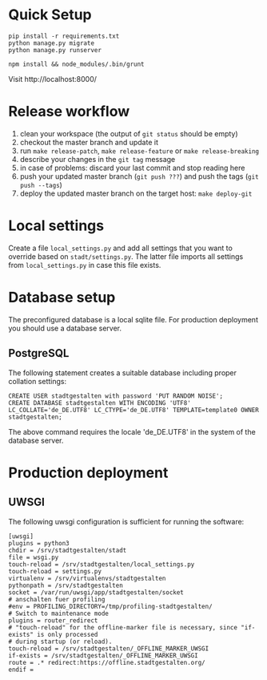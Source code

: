 # Quick Setup

    pip install -r requirements.txt
    python manage.py migrate
    python manage.py runserver
    
    npm install && node_modules/.bin/grunt

Visit http://localhost:8000/


# Release workflow

1. clean your workspace (the output of `git status` should be empty)
2. checkout the master branch and update it
3. run `make release-patch`, `make release-feature` or `make release-breaking`
4. describe your changes in the `git tag` message
5. in case of problems: discard your last commit and stop reading here
6. push your updated master branch (`git push ???`) and push the tags (`git push --tags`)
7. deploy the updated master branch on the target host: `make deploy-git`


# Local settings

Create a file `local_settings.py` and add all settings that you want to
override based on `stadt/settings.py`. The latter file imports all settings
from `local_settings.py` in case this file exists.


# Database setup

The preconfigured database is a local sqlite file.
For production deployment you should use a database server.

## PostgreSQL

The following statement creates a suitable database including proper collation settings:

    CREATE USER stadtgestalten with password 'PUT RANDOM NOISE';
    CREATE DATABASE stadtgestalten WITH ENCODING 'UTF8' LC_COLLATE='de_DE.UTF8' LC_CTYPE='de_DE.UTF8' TEMPLATE=template0 OWNER stadtgestalten;

The above command requires the locale 'de_DE.UTF8' in the system of the database server.


# Production deployment
## UWSGI
The following uwsgi configuration is sufficient for running the software:

    [uwsgi]
    plugins = python3
    chdir = /srv/stadtgestalten/stadt
    file = wsgi.py
    touch-reload = /srv/stadtgestalten/local_settings.py
    touch-reload = settings.py
    virtualenv = /srv/virtualenvs/stadtgestalten
    pythonpath = /srv/stadtgestalten
    socket = /var/run/uwsgi/app/stadtgestalten/socket
    # anschalten fuer profiling
    #env = PROFILING_DIRECTORY=/tmp/profiling-stadtgestalten/
    # Switch to maintenance mode
    plugins = router_redirect
    # "touch-reload" for the offline-marker file is necessary, since "if-exists" is only processed
    # during startup (or reload).
    touch-reload = /srv/stadtgestalten/_OFFLINE_MARKER_UWSGI
    if-exists = /srv/stadtgestalten/_OFFLINE_MARKER_UWSGI
    route = .* redirect:https://offline.stadtgestalten.org/
    endif =
